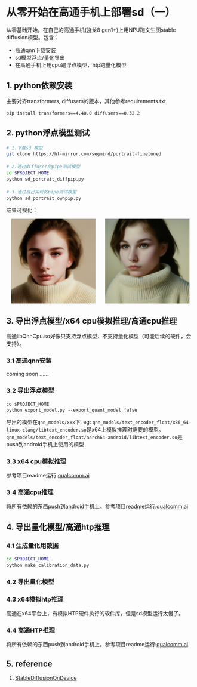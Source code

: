 # 从零开始在高通手机上部署sd（一）

从零基础开始，在自己的高通手机(骁龙8 gen1+)上用NPU跑文生图stable diffusion模型。包含：
- 高通qnn下载安装
- sd模型浮点/量化导出
- 在高通手机上用cpu跑浮点模型，htp跑量化模型

## 1. python依赖安装
主要对齐transformers, diffusers的版本，其他参考requirements.txt
```
pip install transformers==4.40.0 diffusers==0.32.2
```


## 2. python浮点模型测试
```bash
# 1.下载sd 模型
git clone https://hf-mirror.com/segmind/portrait-finetuned

# 2.通过diffuser的pipe测试模型
cd $PROJECT_HOME
python sd_portrait_diffpip.py

# 3.通过自己实现的pipe测试模型
python sd_portrait_ownpip.py
```
结果可视化：
<div style="display: flex; justify-content: center;">
    <img src="./output/image.png" alt="diffusers pipe结果" style="width: 45%; margin: 0 2.5%; display: inline-block;">
    <img src="./output/generated.png" alt="own pipe结果" style="width: 45%; margin: 0 2.5%; display: inline-block;">
</div>


## 3. 导出浮点模型/x64 cpu模拟推理/高通cpu推理
高通libQnnCpu.so好像只支持浮点模型，不支持量化模型（可能后续的硬件，会支持）。

### 3.1 高通qnn安装
coming soon ......

### 3.2 导出浮点模型
```
cd $PROJECT_HOME
python export_model.py --export_quant_model false
```

导出的模型在`qnn_models/xxx`下. eg: `qnn_models/text_encoder_float/x86_64-linux-clang/libtext_encoder.so`是x64上模拟推理时需要的模型。`qnn_models/text_encoder_float/aarch64-android/libtext_encoder.so`是push到android手机上使用的模型

### 3.3 x64 cpu模拟推理
参考项目readme运行:[qualcomm.ai](https://github.com/chenjun2hao/qualcomm.ai)

### 3.4 高通cpu推理
将所有依赖的东西push到android手机上。参考项目readme运行:[qualcomm.ai](https://github.com/chenjun2hao/qualcomm.ai)



## 4. 导出量化模型/高通htp推理

### 4.1 生成量化用数据
```bash
cd $PROJECT_HOME
python make_calibration_data.py
```

### 4.2 导出量化模型

### 4.3 x64模拟htp推理
高通在x64平台上，有模拟HTP硬件执行的软件库，但是sd模型运行太慢了。

### 4.4 高通HTP推理
将所有依赖的东西push到android手机上。参考项目readme运行:[qualcomm.ai](https://github.com/chenjun2hao/qualcomm.ai)


## 5. reference
1. [StableDiffusionOnDevice](https://github.com/XiaoMi/StableDiffusionOnDevice)